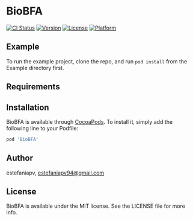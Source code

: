 # BioBFA

[![CI Status](https://img.shields.io/travis/estefaniapv/BioBFA.svg?style=flat)](https://travis-ci.org/estefaniapv/BioBFA)
[![Version](https://img.shields.io/cocoapods/v/BioBFA.svg?style=flat)](https://cocoapods.org/pods/BioBFA)
[![License](https://img.shields.io/cocoapods/l/BioBFA.svg?style=flat)](https://cocoapods.org/pods/BioBFA)
[![Platform](https://img.shields.io/cocoapods/p/BioBFA.svg?style=flat)](https://cocoapods.org/pods/BioBFA)

## Example

To run the example project, clone the repo, and run `pod install` from the Example directory first.

## Requirements

## Installation

BioBFA is available through [CocoaPods](https://cocoapods.org). To install
it, simply add the following line to your Podfile:

```ruby
pod 'BioBFA'
```

## Author

estefaniapv, estefaniapv94@gmail.com

## License

BioBFA is available under the MIT license. See the LICENSE file for more info.
